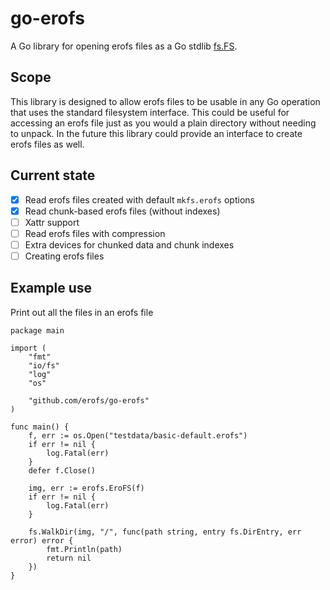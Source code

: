 # go-erofs

A Go library for opening erofs files as a Go stdlib [fs.FS](https://pkg.go.dev/io/fs#FS).

## Scope

This library is designed to allow erofs files to be usable in any Go operation that uses
the standard filesystem interface. This could be useful for accessing an erofs file just
as you would a plain directory without needing to unpack. In the future this library
could provide an interface to create erofs files as well.

## Current state

- [x] Read erofs files created with default `mkfs.erofs` options
- [x] Read chunk-based erofs files (without indexes)
- [ ] Xattr support
- [ ] Read erofs files with compression
- [ ] Extra devices for chunked data and chunk indexes
- [ ] Creating erofs files

## Example use

Print out all the files in an erofs file

```
package main

import (
	"fmt"
	"io/fs"
	"log"
	"os"

	"github.com/erofs/go-erofs"
)

func main() {
	f, err := os.Open("testdata/basic-default.erofs")
	if err != nil {
		log.Fatal(err)
	}
	defer f.Close()

	img, err := erofs.EroFS(f)
	if err != nil {
		log.Fatal(err)
	}

	fs.WalkDir(img, "/", func(path string, entry fs.DirEntry, err error) error {
		fmt.Println(path)
		return nil
	})
}
```
